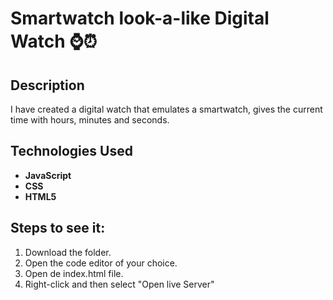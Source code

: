 # Smartwatch look-a-like Digital Watch ⌚⏰

## Description

I have created a digital watch that emulates a smartwatch, gives the current time with hours, minutes and seconds. 

## Technologies Used

- **JavaScript** 
- **CSS** 
- **HTML5** 

## Steps to see it:

1. Download the folder.
2. Open the code editor of your choice.
3. Open de index.html file.
4. Right-click and then select "Open live Server"
